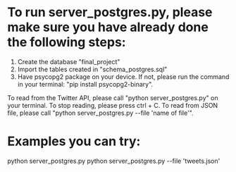 # To run server_postgres.py, please make sure you have already done the following steps:
 1. Create the database "final_project"
 2. Import the tables created in "schema_postgres.sql"
 3. Have psycopg2 package on your device. If not, please run the command in your terminal: "pip install psycopg2-binary".
 
To read from the Twitter API, please call "python server_postgres.py" on your terminal. To stop reading, please press ctrl + C.
To read from JSON file, please call "python server_postgres.py --file 'name of file'".

# Examples you can try:
python server_postgres.py
python server_postgres.py --file 'tweets.json'
